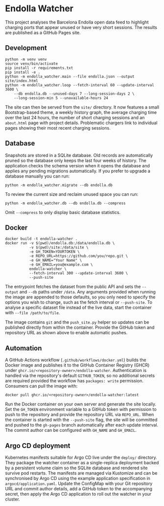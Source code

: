 # Endolla Watcher

This project analyses the Barcelona Endolla open data feed to highlight charging
ports that appear unused or have very short sessions. The results are published
as a GitHub Pages site.

## Development

```
python -m venv venv
source venv/bin/activate
pip install -r requirements.txt
pip install -e .
python -m endolla_watcher.main --file endolla.json --output site/index.html
python -m endolla_watcher.loop --fetch-interval 60 --update-interval 3600 \
    --db endolla.db --unused-days 7 --long-session-days 2 \
    --long-session-min 5 --unavailable-hours 24
```

The site can then be served from the `site/` directory. It now features a small
Bootstrap-based theme, a weekly history graph, the average charging time over
the last 24 hours, the number of short charging sessions and an `about.html`
page with project details. Problematic chargers link to individual pages
showing their most recent charging sessions.

## Database

Snapshots are stored in a SQLite database. Old records are automatically
pruned so the database only keeps the last four weeks of history. The
application checks the schema version when it opens the database and applies
any pending migrations automatically. If you prefer to upgrade a database
manually you can run:

```
python -m endolla_watcher.migrate --db endolla.db
```

To review the current size and reclaim unused space you can run:

```
python -m endolla_watcher.db --db endolla.db --compress
```

Omit `--compress` to only display basic database statistics.

## Docker

```
docker build -t endolla-watcher .
docker run -v $(pwd)/endolla.db:/data/endolla.db \
           -v $(pwd)/site:/data/site \
           -e GH_TOKEN=YOURTOKEN \
           -e REPO_URL=https://github.com/you/repo.git \
           -e GH_NAME="Your Name" \
           -e GH_EMAIL=you@example.com \
           endolla-watcher \
           --fetch-interval 300 --update-interval 3600 \
           --push-site
```

The entrypoint fetches the dataset from the public API and sets the `--output`
and `--db` paths under `/data`. Any arguments provided when running the image
are appended to those defaults, so you only need to specify the options you wish
to change, such as the fetch interval or `--push-site`. To analyse a specific
dataset file instead of the live data, start the container with
`--file /path/to/file`.

The image contains `git` and the `push_site.py` helper so updates can be
published directly from within the container. Provide the GitHub token and
repository URL as shown above to enable automatic pushes.

## Automation

A GitHub Actions workflow (`.github/workflows/docker.yml`) builds the Docker
image and publishes it to the GitHub Container Registry (GHCR) under
`ghcr.io/<repository-owner>/endolla-watcher`. Authentication is handled via the
repository's default `GITHUB_TOKEN`, so no additional secrets are required
provided the workflow has `packages: write` permission. Consumers can pull the
image with:

```
docker pull ghcr.io/<repository-owner>/endolla-watcher:latest
```

Run the Docker container on your own server and generate the site locally.
Set the `GH_TOKEN` environment variable to a GitHub token with permission to
push to the repository and provide the repository URL via `REPO_URL`. When the
container is started with the `--push-site` flag, the site will be committed and
pushed to the `gh-pages` branch automatically after each update interval.
The commit author can be configured with `GH_NAME` and `GH_EMAIL`.

## Argo CD deployment

Kubernetes manifests suitable for Argo CD live under the `deploy/` directory.
They package the watcher container as a single-replica deployment backed by a
persistent volume claim so the SQLite database and rendered site survive pod
restarts. The manifests are managed via Kustomize and can be synchronised by
Argo CD using the example application specification in `argocd/application.yaml`.
Update the ConfigMap with your Git repository URL and commit author details,
add a GitHub token to the accompanying secret, then apply the Argo CD
application to roll out the watcher in your cluster.
